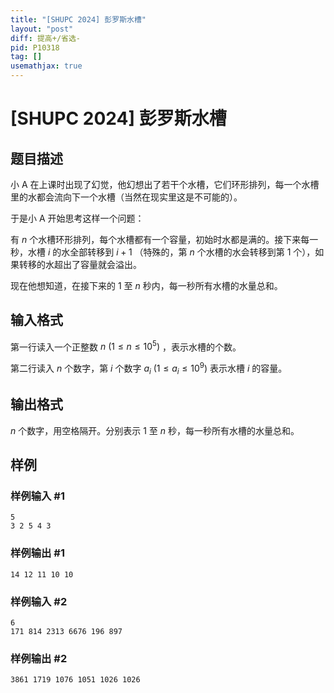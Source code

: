```yaml
---
title: "[SHUPC 2024] 彭罗斯水槽"
layout: "post"
diff: 提高+/省选-
pid: P10318
tag: []
usemathjax: true
---
```


# [SHUPC 2024] 彭罗斯水槽
## 题目描述

小 A 在上课时出现了幻觉，他幻想出了若干个水槽，它们环形排列，每一个水槽里的水都会流向下一个水槽（当然在现实里这是不可能的）。

于是小 A 开始思考这样一个问题：

有 $n$ 个水槽环形排列，每个水槽都有一个容量，初始时水都是满的。接下来每一秒，水槽 $i$ 的水全部转移到 $i+1$ （特殊的，第 $n$ 个水槽的水会转移到第 $1$ 个），如果转移的水超出了容量就会溢出。

现在他想知道，在接下来的 $1$ 至 $n$ 秒内，每一秒所有水槽的水量总和。
## 输入格式

第一行读入一个正整数 $n\ (1\le n\le 10^5)$ ，表示水槽的个数。

第二行读入 $n$ 个数字，第 $i$ 个数字 $a_i\ (1\le a_i\le 10^9)$ 表示水槽 $i$ 的容量。
## 输出格式

$n$ 个数字，用空格隔开。分别表示 $1$ 至 $n$ 秒，每一秒所有水槽的水量总和。

## 样例

### 样例输入 #1
```
5
3 2 5 4 3
```
### 样例输出 #1
```
14 12 11 10 10
```
### 样例输入 #2
```
6
171 814 2313 6676 196 897
```
### 样例输出 #2
```
3861 1719 1076 1051 1026 1026
```
